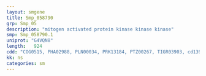 ```yaml
---
layout: smgene
title: Smp_058790
grp: Smp_05
description: "mitogen activated protein kinase kinase kinase"
smp: Smp_058790.1
uniprot: "G4VQN8"
length:   924
cdd: "COG0515, PHA02988, PLN00034, PRK13184, PTZ00267, TIGR03903, cd13999, cl21453, pfam00069, smart00220"
kk: ns
categories: sm
---
```

